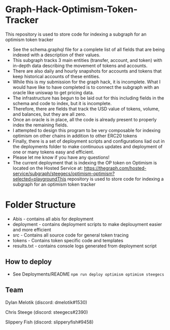# Graph-Hack-Optimism-Token-Tracker
This repository is used to store code for indexing a subgraph for an optimism token tracker

- See the schema.graphql file for a complete list of all fields that are being indexed with a description of their values.
- This subgraph tracks 3 main entities (transfer, account, and token) with in-depth data describing the movement of tokens and accounts.
- There are also daily and hourly snapshots for accounts and tokens that keep historical accounts of these entities.
- While this is my submission for the graph hack, it is incomplete. What I would have like to have completed is to connect the subgraph with an oracle like uniswap to get pricing data.
- The infrastructure has begun to be laid out for this including fields in the schema and code to index, but it is incomplete.
- Therefore, there are fields that track the USD value of tokens, volume, and balances, but they are all zero.
- Once an oracle is in place, all the code is already present to properly index the remaining fields.
- I attempted to design this program to be very composable for indexing optimism on other chains in addition to other ERC20 tokens
- Finally, there is a set of deployment scripts and configurations liad out in the deployments folder to make continuous updates and deployment of one or many tokens easy and efficient.
- Please let me know if you have any questions!
- The current deployment that is indexing the OP token on Optimism is located on the Hosted Service at: https://thegraph.com/hosted-service/subgraph/steegecs/optimism-optimism?selected=playgroundThis repository is used to store code for indexing a subgraph for an optimism token tracker

# Folder Structure
- Abis - contains all abis for deployment
- deployment - contains deployment scripts to make deplouyment easier and more efficient
- src - Contains all source code for general token tracing
- tokens - Contains token specific code and templates
- results.txt - contains console logs generated from deployment script

## How to deploy 
- See Deployments/README
`npm run deploy optimism optimism steegecs`

## Team
Dylan Melotik (discord: dmelotik#1530)

Chris Steege (discord: steegecs#2390)

Slippery Fish (discord: slipperyfish#9458)
